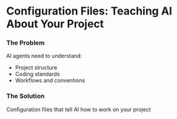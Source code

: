 # Configuration Files: Teaching AI About Your Project

<div class="two-cols">

<FeatureCard v-click>

### The Problem

AI agents need to understand:
- Project structure
- Coding standards
- Workflows and conventions

</FeatureCard>

<FeatureCard v-click>

### The Solution

Configuration files that tell AI how to work on your project

</FeatureCard>

</div>
